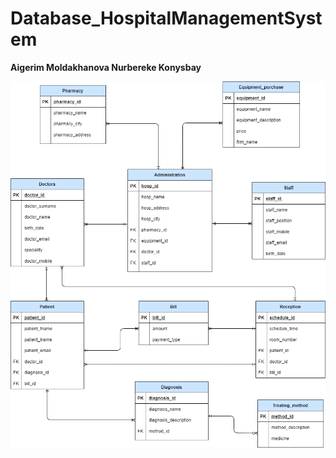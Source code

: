 # Database_HospitalManagementSystem
**Aigerim Moldakhanova  Nurbereke Konysbay**


![ERD](ERD_HospitalManagementSystem.png)
